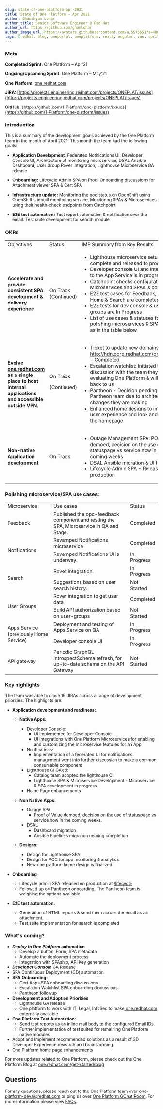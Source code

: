 ```yaml
---
slug: state-of-one-platform-apr-2021
title: State of One Platform - Apr 2021
author: Ghanshyam Lohar
author_title: Senior Software Engineer @ Red Hat
author_url: https://github.com/ghanlohar
author_image_url: https://avatars.githubusercontent.com/u/5575651?s=400&v=4
tags: [redhat, blog, oneportal, oneplatform, react, angular, vue, april, update]
---
```

### Meta
**Completed Sprint:** One Platform – Apr'21

**Ongoing/Upcoming Sprint:** One Platform – May'21

**One Platform:** [one.redhat.com](https://one.redhat.com)

**JIRA:** [https://projects.engineering.redhat.com/projects/ONEPLAT/issues](https://projects.engineering.redhat.com/projects/ONEPLAT/issues)

**GitHub:** [https://github.com/1-Platform/one-platform/issues](https://github.com/1-Platform/one-platform/issues)

### Introduction
This is a summary of the development goals achieved by the One Platform team in the month of April 2021. This month the team had the following goals:

- **Application Development:** Federated Notifications UI, Developer Console UI, Architecture of monitoring microservice, DSAL Ansible Dashboard, User Group Rover integration, Lighthouse Microservice GA release

- **Onboarding:** Lifecycle Admin SPA on Prod, Onboarding discussions for Attachment viewer SPA & Cert SPA

- **Infrastructure update:** Monitoring the pod status on OpenShift using OpenShift's inbuilt monitoring service, Monitoring SPAs & Microservices using their health-check endpoints from Catchpoint

- **E2E test automation:**  Test report automation & notification over the email. Test suite development for search module

### OKRs
<table>
  <tr>
   <td>Objectives
   </td>
   <td>Status
   </td>
   <td>IMP Summary from Key Results
   </td>
  </tr>
  <tr>
   <td><strong>Accelerate and provide consistent SPA development & delivery experience</strong>
   </td>
   <td>On Track
(Continued)
   </td>
   <td>
<ul>

<li>Lighthouse microservice setup is complete and released to production.</li>

<li>Developer console UI and integration to the App Service is in progress</li>

<li>Catchpoint checks configurations for Microservices and SPAs is completed</li>

<li>E2E test cases for Feedback, SSI, Home & Search are completed</li>

<li>E2E tests for dev console & user groups are In Progress</li>

<li>List of use cases & statuses for polishing microservices & SPAs are, as in the table below</li>

</ul>
   </td>
  </tr>
  <tr>
   <td><strong>Evolve<a href="http://one.redhat.com/"> one.redhat.com</a> as a single place to host internal applications and accessible outside VPN. </strong>
   </td>
   <td>On Track

(Continued)
   </td>
   <td>
<ul>

<li>Ticket to update new domains in<a href="http://hdn.corp.redhat.com/proxy.pac"> http://hdn.corp.redhat.com/proxy.pac</a> - Completed</li>

<li>Escalation watchlist: Initiated the discussion with the team they are evaluating One Platform & will get back to us</li>

<li>Pantheon - Decision pending on Pantheon team due to architectural changes they are making</li>

<li>Enhanced home designs to improve user experience and look and feel of the homepage</li>
</ul>
   </td>
  </tr>
  <tr>
   <td><strong>Non-native Application development</strong>
   </td>
   <td>On Track
   </td>
   <td>
<ul>

<li>Outage Management SPA: POV demoed, decision on the use of statuspage vs service now in the coming weeks</li>

<li>DSAL Ansible migration & UI fixes</li>

<li>Lifecycle Admin SPA - Released on production</li>
</ul>
   </td>
  </tr>
</table>

### Polishing microservice/SPA use cases:
<table>
  <tr>
   <td>Microservice
   </td>
   <td>Use cases
   </td>
   <td>Status
   </td>
  </tr>
  <tr>
   <td>Feedback
   </td>
   <td>Published the opc-feedback component and testing the SPA, Microservice in QA and Stage.
   </td>
   <td>Completed
   </td>
  </tr>
  <tr>
   <td rowspan="2" >Notifications
   </td>
   <td>Revamped Notifications microservice
   </td>
   <td>Completed
   </td>
  </tr>
  <tr>
   <td>Revamped Notifications UI is underway.
   </td>
   <td>In Progress
   </td>
  </tr>
  <tr>
   <td rowspan="2" >Search
   </td>
   <td>Rover integration.
   </td>
   <td>In Progress
   </td>
  </tr>
  <tr>
   <td>Suggestions based on user search history.
   </td>
   <td>Not Started
   </td>
  </tr>
  <tr>
   <td rowspan="2" >User Groups
   </td>
   <td>Rover integration to get user data
   </td>
   <td>Completed
   </td>
  </tr>
  <tr>
   <td>Build API authorization based on user-groups
   </td>
   <td>Not Started
   </td>
  </tr>
  <tr>
   <td rowspan="2" >Apps Service
(previously Home Service)
   </td>
   <td>Deployment and testing of Apps Service on QA
   </td>
   <td>In Progress
   </td>
  </tr>
  <tr>
   <td>Developer console UI
   </td>
   <td>In Progress
   </td>
  </tr>
  <tr>
   <td>API gateway
   </td>
   <td>Periodic GraphQL IntrospectSchema refresh, for up-to-date schema on the API Gateway
   </td>
   <td>Not Started
   </td>
  </tr>
</table>

### Key highlights
The team was able to close 16 JIRAs across a range of development priorities. The highlights are:

*   **Application development and readiness:**

      * **Native Apps:**

        *   Developer Console:
            *   UI implemented for Developer Console
            *   UI integrations with One Platform Microservices for enabling and customizing the microservice features for an App
        *   Notifications:
            *   Implementation of a federated UI for notifications management went into further discussion to make a common consumable component
        *   Lighthouse CI GA’ed:
            *   Catalog team adopted the lighthouse CI
            *   Lighthouse SPA & Microservice Development - Microservice & SPA development in progress.
        *   Home Page enhancements

      * **Non Native Apps:**

        *   Outage SPA
            *   Proof of Value demoed, decision on the use of statuspage vs service now in the coming weeks.
        *   DSAL
            *   Dashboard migration
            *   Ansible Pipelines migration nearing completion

      * **Designs:**

        *   Design for Lighthouse SPA
        *   Design for POC for app monitoring & analytics
        *   New one platform home design is finalized
*   **Onboarding**
    *   Lifecycle admin SPA released on production at [/lifecycle ](https://one.redhat.com/lifecycle/)
    *   Followed up on Pantheon onboarding, The Pantheon team is weighing the options available
*   **E2E test automation:**
    *   Generation of HTML reports & send them across the email as an attachment.
    *   Test suite implementation for search is completed

### What's coming?

*   **_Deploy to One Platform_ automation**
    *   Develop a button, Form, SPA metadata
    *   Automate the deployment process
    *   Integration with SPAship, API Key generation
*   **_Developer Console_** GA Release
*   SPA Continuous Deployment (CD) automation
*   **SPA Onboarding:**
    *   Cert Apps SPA onboarding discussions
    *   Escalation Watchlist SPA onboarding discussions
    *   Pantheon followup
*   **Development and Adoption Priorities**
    *   Lighthouse GA release
    *   One platform to work with IT, Legal, InfoSec to make[ one.redhat.com](http://one.redhat.com/) externally available
*   **One Platform Test Automation:**
    *   Send test reports as an inline mail body to the configured Email IDs
    *   Further implementation of test suites for remaining One Platform native modules
*   Adopt and Implement recommended solutions as a result of 3D Developer Experience research and brainstorming.
*   One Platform home page enhancements

For more updates related to One Platform, please check out the One Platform Blog at [one.redhat.com/get-started/blog](https://one.redhat.com/get-started/blog/)

## Questions

For any questions, please reach out to the One Platform team over [one-platform-devs@redhat.com](mailto:one-platform-devs@redhat.com) or ping us over [One Platform GChat Room](https://chat.google.com/room/AAAAF4M7oZE).
For more information please view [FAQs](/docs/faqs).
